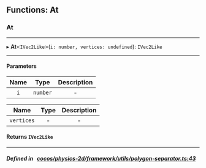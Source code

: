 ## Functions: At

### At


___
▸ **At**<`IVec2Like`\>(`i: number, vertices: undefined`): `IVec2Like`
___


#### Parameters

| Name | Type | Description |
| :------: | :------: | :------: |
| `i` | `number` | - |

| Name | Type | Description |
| :------: | :------: | :------: |
| `vertices` | - | - |


#### Returns `IVec2Like` 
___


##### Defined in &nbsp;   [cocos/physics-2d/framework/utils/polygon-separator.ts:43](https://github.com/cocos-creator/engine/blob/c7bf6b8a9/cocos/physics-2d/framework/utils/polygon-separator.ts#L43)&nbsp;
